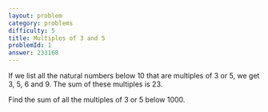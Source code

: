 ```yaml
---
layout: problem
category: problems
difficulty: 5
title: Multiples of 3 and 5
problemId: 1
answer: 233168
---
```

If we list all the natural numbers below 10 that are multiples of 3 or 5, we get 3, 5, 6 and 9. The sum of these multiples is 23.

Find the sum of all the multiples of 3 or 5 below 1000.

